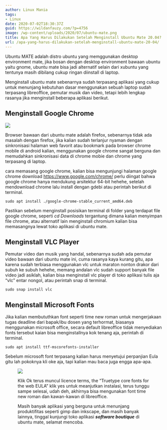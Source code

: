 ```yaml
---
author: Linux Mania
tags:
- Linux
date: 2020-07-02T18:30:37Z
guid: https://wildanfauzy.com/?p=4756
image: /wp-content/uploads/2020/07/ubuntu-mate.png
title: Apa Yang Harus Dilakukan Setelah Menginstall Ubuntu Mate 20.04?
url: /apa-yang-harus-dilakukan-setelah-menginstall-ubuntu-mate-20-04/
---
```


Ubuntu MATE adalah distro ubuntu yang memggunakan desktop environment mate, jika bosan dengan desktop environment bawaan ubuntu yaitu gnome, ubuntu mate bisa jadi alternatif selain dari xubuntu yang tentunya masih dibilang cukup ringan diinstall di laptop.

Menginstall ubuntu mate sebenarnya sudah terpasang aplikasi yang cukup untuk menunjang kebutuhan dasar menggunakan sebuah laptop sudah terpasang libreoffice, pemutar musik dan video, tetapi lebih lengkap rasanya jika menginstall beberapa aplikasi berikut.

## Menginstall Google Chrome

![](https://i0.wp.com/wildanfauzy.com/wp-content/uploads/2020/07/google-chrome.jpg?resize=642%2C345&#038;ssl=1)

Browser bawaan dari ubuntu mate adalah firefox, sebenarnya tidak ada masalah dengan firefox, jika kalian sudah terlanjur nyaman dengan sinkronisasi halaman web favorit atau bookmark pada browser chrome mobile di android kalian, menggunakan google chrome sangat berguna dan memudahkan sinkronisasi data di chrome mobie dan chrome yang terpasang di laptop.

cara memasang google chrome, kalian bisa mengunjungi halaman google chrome download <https://www.google.com/chrome/> perlu diingat bahwa google chrome hanya mendukung arsitektur 64-bit hehehe, setelah mendownload chrome lalu install dengan gdebi atau perintah berikut di terminal.

<pre class="wp-block-code"><code>sudo apt install ./google-chrome-stable_current_amd64.deb</code></pre>

Pastikan sebelum menginstall posisikan terminal di folder yang terdapat file google chrome, seperti _cd Downloads_ tergantung dimana kalian menyimpan file chrome, atau alternatif lain menginstall chromium kalian bisa memasangnya lewat toko aplikasi di ubuntu mate.

## Menginstall VLC Player

Pemutar video dan musik yang handal, sebenarnya sudah ada pemutar video bawaan dari ubuntu mate ini, cuma rasanya kaya kurang gitu, apa karena sudah terbiasa menggunakan vlc untuk maraton nonton drakor dari subuh ke subuh hehehe, memang andalan vlc sudah support banyak file video jadi asiklah, kalian bisa menginstall vlc player di toko aplikasi tulis aja &#8220;vlc&#8221; entar nongol, atau perintah snap di terminal.

<pre class="wp-block-code"><code>sudo snap install vlc</code></pre>

## Menginstall Microsoft Fonts

Jika kalian membututhkan font seperti time new roman untuk mengerjakaan tugas deadline dari bapak/ibu dosen yang terhormat, biasanya menggunakan microsoft office, secara default libreoffice tidak menyediakan fonts tersebut kaian bisa menginstallnya kok tenang aja, perintah di terminal.

<pre class="wp-block-code"><code>sudo apt install ttf-mscorefonts-installer</code></pre>

Sebelum microsoft font terpasang kalian harus menyetujui perpanjian Eula gitu lah pokoknya kli oke aja, tapi kalian mau baca juga engga apa-apa.<figure class="wp-block-image size-large">

![](https://i2.wp.com/wildanfauzy.com/wp-content/uploads/2020/07/font-microft.png?resize=768%2C432&#038;ssl=1)

Klik Ok terus muncul licence terms, the &#8220;Truetype core fonts for the web EULA&#8221; klik yes untuk meanjutkan instalasi, terus tunggu sampe selesai, udah deh, akhirnya bisa mengunakan font time new roman dan kawan-kawan di libreoffice.

Masih banyak aplikasi yang berguna untuk menunjang produktifitas seperti gimp dan inkscape, dan masih banyak lainnya, tinggal kunjungi toko aplikasi _**software boutique**_ di ubuntu mate, selamat mencoba.